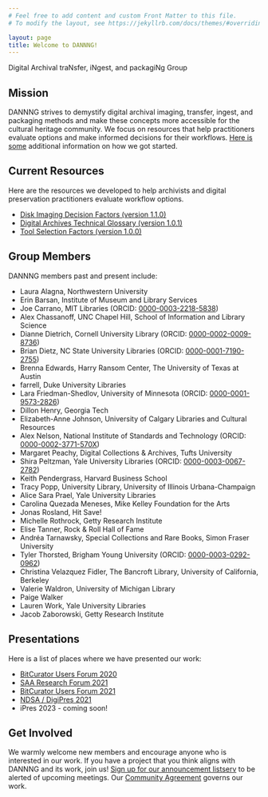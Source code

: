 ```yaml
---
# Feel free to add content and custom Front Matter to this file.
# To modify the layout, see https://jekyllrb.com/docs/themes/#overriding-theme-defaults

layout: page
title: Welcome to DANNNG!
---
```

Digital Archival traNsfer, iNgest, and packagiNg Group

## Mission
DANNNG strives to demystify digital archival imaging, transfer, ingest, and packaging methods and make these concepts more accessible for the cultural heritage community. We focus on resources that help practitioners evaluate options and make informed decisions for their workflows. [Here is some](https://dannng.github.io/background.html) additional information on how we got started.

## Current Resources
Here are the resources we developed to help archivists and digital preservation practitioners evaluate workflow options.

- [Disk Imaging Decision Factors (version 1.1.0)](https://dannng.github.io/disk-imaging-decision-factors.html)
- [Digital Archives Technical Glossary (version 1.0.1)](https://dannng.github.io/digital-archives-technical-glossary)
- [Tool Selection Factors (version 1.0.0)](https://dannng.github.io/tool_selection_factors.html)

## Group Members
DANNNG members past and present include:

- Laura Alagna, Northwestern University
- Erin Barsan, Institute of Museum and Library Services
- Joe Carrano, MIT Libraries (ORCID: [0000-0003-2218-5838](https://orcid.org/0000-0003-2218-5838))
- Alex Chassanoff, UNC Chapel Hill, School of Information and Library Science
- Dianne Dietrich, Cornell University Library (ORCID: [0000-0002-0009-8736](https://orcid.org/0000-0002-0009-8736))
- Brian Dietz, NC State University Libraries (ORCID: [0000-0001-7190-2755](https://orcid.org/0000-0001-7190-2755))
- Brenna Edwards, Harry Ransom Center, The University of Texas at Austin
- farrell, Duke University Libraries
- Lara Friedman-Shedlov, University of Minnesota (ORCID: [0000-0001-9573-2826](https://orcid.org/0000-0001-9573-2826))
- Dillon Henry, Georgia Tech
- Elizabeth-Anne Johnson, University of Calgary Libraries and Cultural Resources
- Alex Nelson, National Institute of Standards and Technology (ORCID: [0000-0002-3771-570X](https://orcid.org/0000-0002-3771-570X))
- Margaret Peachy, Digital Collections & Archives, Tufts University
- Shira Peltzman, Yale University Libraries (ORCID: [0000-0003-0067-2782](https://orcid.org/0000-0003-0067-2782))
- Keith Pendergrass, Harvard Business School
- Tracy Popp, University Library, University of Illinois Urbana-Champaign
- Alice Sara Prael, Yale University Libraries
- Carolina Quezada Meneses, Mike Kelley Foundation for the Arts
- Jonas Rosland, Hit Save!
- Michelle Rothrock, Getty Research Institute
- Elise Tanner, Rock & Roll Hall of Fame
- Andréa Tarnawsky, Special Collections and Rare Books, Simon Fraser University 
- Tyler Thorsted, Brigham Young University (ORCID: [0000-0003-0292-0962](https://orcid.org/0000-0003-0292-0962))
- Christina Velazquez Fidler, The Bancroft Library, University of California, Berkeley
- Valerie Waldron, University of Michigan Library
- Paige Walker
- Lauren Work, Yale University Libraries
- Jacob Zaborowski, Getty Research Institute


## Presentations
Here is a list of places where we have presented our work:
- [BitCurator Users Forum 2020](https://docs.google.com/presentation/d/1uK8-Fn_yfgFh1JTXOap05pLqYEwLsD6wSNC0EdvSqc4/edit?usp=sharing)
- [SAA Research Forum 2021](https://docs.google.com/presentation/d/1e_Ow7XXZ6nr-kjPFzo4J_dfpiM2E27dG05NzgQXhDsk/edit?usp=sharing)
- [BitCurator Users Forum 2021](https://docs.google.com/presentation/d/1yO0XjMnw8JVHDvVA_7Jra9roOSg7pTr6EiNc0HOXMDU/edit?usp=sharing)
- [NDSA / DigiPres 2021](https://www.youtube.com/watch?v=HLgRjVrzZ0A)
- iPres 2023 - coming soon!

## Get Involved
We warmly welcome new members and encourage anyone who is interested in our work. If you have a project that you think aligns with DANNNG and its work, join us! [Sign up for our announcement listserv](https://cornell.ca1.qualtrics.com/jfe/form/SV_eXvXalQIWRhRKNE) to be alerted of upcoming meetings. Our [Community Agreement](https://dannng.github.io/community-agreement.html) governs our work.
